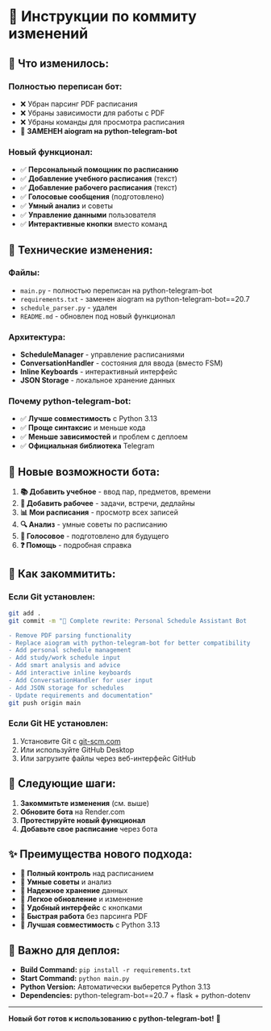 # 📝 Инструкции по коммиту изменений

## 🚀 **Что изменилось:**

### **Полностью переписан бот:**
- ❌ Убран парсинг PDF расписания
- ❌ Убраны зависимости для работы с PDF
- ❌ Убраны команды для просмотра расписания
- 🔄 **ЗАМЕНЕН aiogram на python-telegram-bot**

### **Новый функционал:**
- ✅ **Персональный помощник по расписанию**
- ✅ **Добавление учебного расписания** (текст)
- ✅ **Добавление рабочего расписания** (текст)
- ✅ **Голосовые сообщения** (подготовлено)
- ✅ **Умный анализ** и советы
- ✅ **Управление данными** пользователя
- ✅ **Интерактивные кнопки** вместо команд

## 🔧 **Технические изменения:**

### **Файлы:**
- `main.py` - полностью переписан на python-telegram-bot
- `requirements.txt` - заменен aiogram на python-telegram-bot==20.7
- `schedule_parser.py` - удален
- `README.md` - обновлен под новый функционал

### **Архитектура:**
- **ScheduleManager** - управление расписаниями
- **ConversationHandler** - состояния для ввода (вместо FSM)
- **Inline Keyboards** - интерактивный интерфейс
- **JSON Storage** - локальное хранение данных

### **Почему python-telegram-bot:**
- ✅ **Лучше совместимость** с Python 3.13
- ✅ **Проще синтаксис** и меньше кода
- ✅ **Меньше зависимостей** и проблем с деплоем
- ✅ **Официальная библиотека** Telegram

## 📱 **Новые возможности бота:**

1. **📚 Добавить учебное** - ввод пар, предметов, времени
2. **💼 Добавить рабочее** - задачи, встречи, дедлайны
3. **📊 Мои расписания** - просмотр всех записей
4. **🔍 Анализ** - умные советы по расписанию
5. **🎤 Голосовое** - подготовлено для будущего
6. **❓ Помощь** - подробная справка

## 💾 **Как закоммитить:**

### **Если Git установлен:**
```bash
git add .
git commit -m "🚀 Complete rewrite: Personal Schedule Assistant Bot

- Remove PDF parsing functionality
- Replace aiogram with python-telegram-bot for better compatibility
- Add personal schedule management
- Add study/work schedule input
- Add smart analysis and advice
- Add interactive inline keyboards
- Add ConversationHandler for user input
- Add JSON storage for schedules
- Update requirements and documentation"
git push origin main
```

### **Если Git НЕ установлен:**
1. Установите Git с [git-scm.com](https://git-scm.com/)
2. Или используйте GitHub Desktop
3. Или загрузите файлы через веб-интерфейс GitHub

## 🎯 **Следующие шаги:**

1. **Закоммитьте изменения** (см. выше)
2. **Обновите бота** на Render.com
3. **Протестируйте новый функционал**
4. **Добавьте свое расписание** через бота

## ✨ **Преимущества нового подхода:**

- 🎯 **Полный контроль** над расписанием
- 🧠 **Умные советы** и анализ
- 💾 **Надежное хранение** данных
- 🔄 **Легкое обновление** и изменение
- 📱 **Удобный интерфейс** с кнопками
- 🚀 **Быстрая работа** без парсинга PDF
- 🔧 **Лучшая совместимость** с Python 3.13

## 🚨 **Важно для деплоя:**

- **Build Command:** `pip install -r requirements.txt`
- **Start Command:** `python main.py`
- **Python Version:** Автоматически выберется Python 3.13
- **Dependencies:** python-telegram-bot==20.7 + flask + python-dotenv

---

**Новый бот готов к использованию с python-telegram-bot!** 🎉
